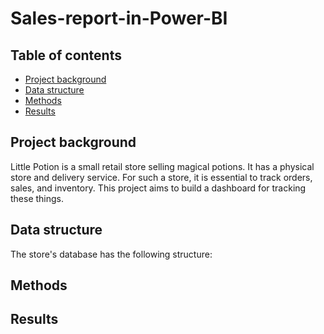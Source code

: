 # Sales-report-in-Power-BI
## Table of contents
* [Project background](https://github.com/Azidalus/Efficient-Automation-of-Immigration-Discourse-Analysis-in-News-Comments#Project-background)
* [Data structure](https://github.com/Azidalus/Efficient-Automation-of-Immigration-Discourse-Analysis-in-News-Comments#Data-structure)
* [Methods](https://github.com/Azidalus/Efficient-Automation-of-Immigration-Discourse-Analysis-in-News-Comments#Methodology)
* [Results](https://github.com/Azidalus/Efficient-Automation-of-Immigration-Discourse-Analysis-in-News-Comments#Results)

## Project background
Little Potion is a small retail store selling magical potions. It has a physical store and delivery service. For such a store, it is essential to track orders, sales, and inventory. This project aims to build a dashboard for tracking these things.

## Data structure
The store's database has the following structure:

## Methods

## Results

